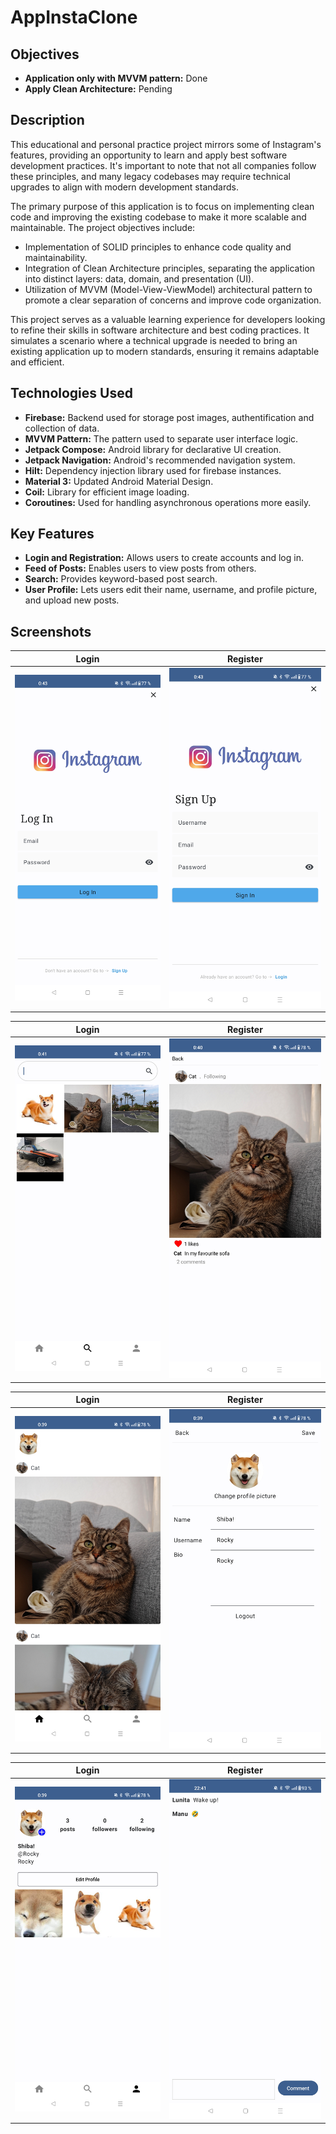 <h1>AppInstaClone</h1>


<h2>Objectives</h2>
<ul>
  <li><strong>Application only with MVVM pattern:</strong> Done </li>
  <li><strong>Apply Clean Architecture:</strong> Pending </li>
</ul>

<h2>Description</h2>
<p>This educational and personal practice project mirrors some of Instagram's features, providing an opportunity to learn and apply best software development practices. It's important to note that not all companies follow these principles, and many legacy codebases may require technical upgrades to align with modern development standards.

The primary purpose of this application is to focus on implementing clean code and improving the existing codebase to make it more scalable and maintainable. The project objectives include:

- Implementation of SOLID principles to enhance code quality and maintainability.
- Integration of Clean Architecture principles, separating the application into distinct layers: data, domain, and presentation (UI).
- Utilization of MVVM (Model-View-ViewModel) architectural pattern to promote a clear separation of concerns and improve code organization.

This project serves as a valuable learning experience for developers looking to refine their skills in software architecture and best coding practices. It simulates a scenario where a technical upgrade is needed to bring an existing application up to modern standards, ensuring it remains adaptable and efficient.</p>

<h2>Technologies Used</h2>
<ul>
  <li><strong>Firebase:</strong> Backend used for storage post images, authentification and collection of data.</li>
  <li><strong>MVVM Pattern:</strong> The pattern used to separate user interface logic.</li>
  <li><strong>Jetpack Compose:</strong> Android library for declarative UI creation.</li>
  <li><strong>Jetpack Navigation:</strong> Android's recommended navigation system.</li>
  <li><strong>Hilt:</strong> Dependency injection library used for firebase instances.</li>
  <li><strong>Material 3:</strong> Updated Android Material Design.</li>
  <li><strong>Coil:</strong> Library for efficient image loading.</li>
  <li><strong>Coroutines:</strong> Used for handling asynchronous operations more easily.</li>
</ul>

<h2>Key Features</h2>
<ul>
  <li><strong>Login and Registration:</strong> Allows users to create accounts and log in.</li>
  <li><strong>Feed of Posts:</strong> Enables users to view posts from others.</li>
  <li><strong>Search:</strong> Provides keyword-based post search.</li>
  <li><strong>User Profile:</strong> Lets users edit their name, username, and profile picture, and upload new posts.</li>
</ul>

<h2>Screenshots</h2>

| Login                | Register                |
| --------------------- | ----------------------- |
| ![Login](https://raw.githubusercontent.com/Mj-br/AppInstaClone/main/media/Photo%20(7).jpg) | ![Register](https://raw.githubusercontent.com/Mj-br/AppInstaClone/main/media/Photo%20(6).jpg) |


| Login                | Register                |
| --------------------- | ----------------------- |
| ![Login](https://raw.githubusercontent.com/Mj-br/AppInstaClone/main/media/Photo%20(5).jpg) | ![Register](https://raw.githubusercontent.com/Mj-br/AppInstaClone/main/media/Photo%20(4).jpg) |


| Login                | Register                |
| --------------------- | ----------------------- |
| ![Login](https://raw.githubusercontent.com/Mj-br/AppInstaClone/main/media/Photo%20(3).jpg) | ![Register](https://raw.githubusercontent.com/Mj-br/AppInstaClone/main/media/Photo%20(2).jpg) |


| Login                | Register                |
| --------------------- | ----------------------- |
| ![Login](https://raw.githubusercontent.com/Mj-br/AppInstaClone/main/media/Photo%20(1).jpg) | ![Login](https://raw.githubusercontent.com/Mj-br/AppInstaClone/main/media/Photo%20(8).jpg) | 

